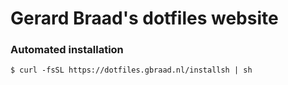 Gerard Braad's dotfiles website
===============================


### Automated installation

```
$ curl -fsSL https://dotfiles.gbraad.nl/installsh | sh
```
